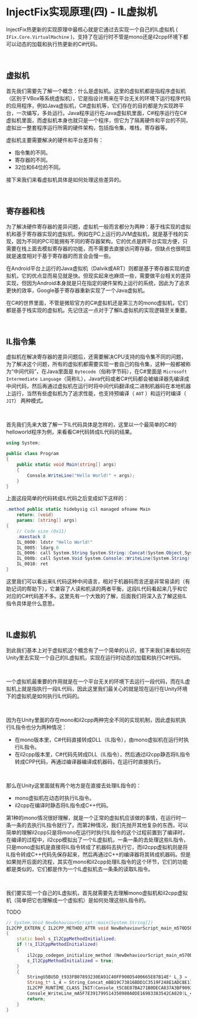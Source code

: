 # InjectFix实现原理(四)  - IL虚拟机

InjectFix热更新的实现原理中最核心就是它通过去实现一个自己的IL虚拟机 ( `IFix.Core.VirtualMachine` )，支持了在运行时不管是mono还是il2cpp环境下都可以动态的加载和执行热更新的C#代码。

​                    

## 虚拟机

首先我们需要先了解一个概念：什么是虚拟机。这里的虚拟机都是指程序虚拟机（区别于VBox等系统虚拟机），它是指设计用来在平台无关的环境下运行程序代码的应用程序，例如Java虚拟机，C#虚拟机等，它们存在的目的都是为实现跨平台，一次编写，多处运行。Java程序运行在Java虚拟机里面，C#程序运行在C#虚拟机里面，而虚拟机本身也就只是一个程序，但它为了隔离硬件和平台的不同，虚拟出一整套程序运行所需的硬件架构，包括指令集，堆栈，寄存器等。

虚拟机主要需要解决的硬件和平台差异有：

* 指令集的不同。
* 寄存器的不同。
* 32位和64位的不同。

接下来我们来看虚拟机具体是如何处理这些差异的。

​               

## 寄存器和栈

为了解决硬件寄存器的差异问题，虚拟机一般而言都分为两种：基于栈实现的虚拟机和基于寄存器实现的虚拟机，例如在PC上运行的JVM虚拟机，就是基于栈的实现，因为不同的PC可能拥有不同的寄存器架构，它的优点是跨平台实现方便，只需要在栈上面去模拟寄存器的功能，而不需要去直接访问寄存器，但缺点也很明显就是速度相对于基于寄存器的而言会会慢一些。

在Android平台上运行的Java虚拟机（Dalvik或ART）则都是基于寄存器实现的虚拟机，它的优点显而易见就是快。但现实起来也麻烦一些，需要做平台相关的差异实现，但因为Android本身就是只在指定的硬件架构上运行的系统，因此为了追求更快的效率，Google基于寄存器重新实现了一个Java虚拟机。

在C#的世界里面，不管是微软官方的C#虚拟机还是第三方的mono虚拟机，它们都是基于栈实现的虚拟机。先记住这一点对于了解IL虚拟机的实现逻辑至关重要。

​                          

## IL指令集

虚拟机在解决寄存器的差异问题后，还需要解决CPU支持的指令集不同的问题，为了解决这个问题，所有的虚拟机都需要实现一套自己的指令集，这种一般都被称为“中间代码”，在Java里面是 `Bytecode`（俗称字节码），在C#里面是 `Microsoft Intermediate Language`（简称IL），Java代码或者C#代码都会被编译器先编译成中间代码，然后再通过虚拟机在运行时将中间代码翻译成二进制机器码在本地机器上运行，当然有些虚拟机为了追求性能，也支持预编译（ `AOT` ）和运行时编译（ `JIT`） 两种模式。

​        

首先我们先来大致了解一下IL代码具体是怎样的，这里以一个最简单的C#的helloworld程序为例，来看看C#代码转成IL代码的结果。

```c#
using System;

public class Program
{
	public static void Main(string[] args)
	{
		Console.WriteLine("Hello World!" + args);
	}
}
```

上面这段简单的代码转成IL代码之后变成如下这样的：

```C#
.method public static hidebysig cil managed ofname Main
	return: (void)
	params: (string[] args)
{
	// Code size (0x11)
	.maxstack 8
	IL_0000: ldstr "Hello World!"
	IL_0005: ldarg.0
	IL_0006: call System.String System.String::Concat(System.Object,System.Object)
	IL_000b: call System.Void System.Console::WriteLine(System.String)
	IL_0010: ret
}
```

这里我们可以看出来IL代码这种中间语言，相对于机器码而言还是非常易读的（有助记词的帮助下），它兼容了人读和机读的两者平衡，这段IL代码看起来几乎和它对应的C#代码差不多。这里先有一个大致的了解，后面我们将深入去了解这些IL指令具体是什么意思。

​      

## IL虚拟机

到此我们基本上对于虚拟机这个概念有了一个简单的认识，接下来我们来看如何在Unity里去实现一个自己的IL虚拟机，实现在运行时动态的加载和执行C#代码。

​            

一个虚拟机最重要的作用就是在一个平台无关的环境下去运行一段代码，而在IL虚拟机上就是指执行一段IL代码，因此这里我们最关心的就是现在运行在Unity环境下的虚拟机是如何执行IL代码的。

​                         

因为在Unity里面的存在mono和il2cpp两种完全不同的实现机制，因此虚拟机执行IL指令也分为两种情况：

* 在mono版本里，C#代码直接转成DLL（IL指令），由mono虚拟机在运行时执行IL指令。
* 在il2cpp版本里，C#代码先转成DLL（IL指令），然后通过il2cpp静态将IL指令转成CPP代码，再通过编译器编译成机器码，在运行时直接执行。

​                      

那么在Unity这里面就有两个地方是在直接去处理IL指令的：

* mono虚拟机在动态时执行IL指令。
* il2cpp在编译时静态将IL指令成C++代码。

第1种的mono情况很好理解，就是一个正常的虚拟机应该做的事情，在运行时一条一条的去执行IL指令就行了。而第2种情况，我们先抛开其他复杂的东西，可以简单的理解il2cpp只是将mono在运行时执行IL指令的这个过程前置到了编译时，在编译的过程中，il2cpp模拟出了一个IL虚拟机，一条一条的去处理这些IL指令，只是mono虚拟机是直接将IL指令转成了机器码去执行它，而il2cpp虚拟机则是将IL指令转成C++代码先保存起来，然后再通过C++的编译器将其转成机器码。但是如果抛开后面的流程，其实在mono和il2cpp处理IL指令的这个环节，它们的功能都是类似的，它们都是作为一个IL虚拟机去一条条的读取IL指令。

​         

我们要实现一个自己的IL虚拟机，首先就需要先去理解mono虚拟机和il2cpp虚拟机（简单把它也理解成一个虚拟机）是如何处理这些IL指令的。





TODO

```c++
// System.Void NewBehaviourScript::main(System.String[])
IL2CPP_EXTERN_C IL2CPP_METHOD_ATTR void NewBehaviourScript_main_m570D5FE78B8DAC520575C311A3978992E7C53737 (NewBehaviourScript_tF2FE3ECCFBC98B6EF49F3577A340114691B00003 * __this, StringU5BU5D_t933FB07893230EA91C40FF900D5400665E87B14E* ___args0, const RuntimeMethod* method)
{
	static bool s_Il2CppMethodInitialized;
	if (!s_Il2CppMethodInitialized)
	{
		il2cpp_codegen_initialize_method (NewBehaviourScript_main_m570D5FE78B8DAC520575C311A3978992E7C53737_MetadataUsageId);
		s_Il2CppMethodInitialized = true;
	}
	{
		StringU5BU5D_t933FB07893230EA91C40FF900D5400665E87B14E* L_3 = ___args0;
		String_t* L_4 = String_Concat_mBB19C73816BDD1C3519F248E1ADC8E11A6FDB495(_stringLiteral2EF7BDE608CE5404E97D5F042F95F89F1C232871, (RuntimeObject *)(RuntimeObject *)L_3, /*hidden argument*/NULL);
		IL2CPP_RUNTIME_CLASS_INIT(Console_t5C8E87BA271B0DECA837A3BF9093AC3560DB3D5D_il2cpp_TypeInfo_var);
		Console_WriteLine_mA5F7E391799514350980A0DE16983383542CA820(L_4, /*hidden argument*/NULL);
		return;
	}
}
```

